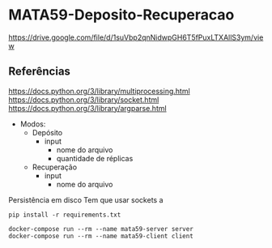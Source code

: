 # MATA59-Deposito-Recuperacao

https://drive.google.com/file/d/1suVbp2qnNidwpGH6T5fPuxLTXAllS3ym/view

## Referências

https://docs.python.org/3/library/multiprocessing.html
https://docs.python.org/3/library/socket.html
https://docs.python.org/3/library/argparse.html



- Modos:
	- Depósito
		- input
			- nome do arquivo
			- quantidade de réplicas
	- Recuperação
		- input
			- nome do arquivo



Persistência em disco
Tem que usar sockets
a


```
pip install -r requirements.txt
```

```
docker-compose run --rm --name mata59-server server
docker-compose run --rm --name mata59-client client
``` 